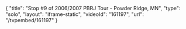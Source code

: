 {
    "title": "Stop #9 of 2006\/2007 PBRJ Tour - Powder Ridge, MN",
    "type": "solo",
    "layout": "iframe-static",
    "videoId": "161197",
    "url": "\/tvpembed\/161197"
}